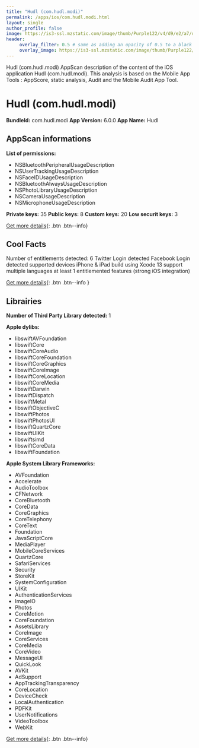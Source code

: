 ```yaml
---
title: "Hudl (com.hudl.modi)"
permalink: /apps/ios/com.hudl.modi.html
layout: single
author_profile: false
image: https://is3-ssl.mzstatic.com/image/thumb/Purple122/v4/d9/e2/a7/d9e2a774-7abc-4253-c559-577bcef7024b/AppIcon-0-0-1x_U007emarketing-0-0-0-6-0-0-sRGB-0-0-0-GLES2_U002c0-512MB-85-220-0-0.png/512x512bb.jpg
header: 
     overlay_filter: 0.5 # same as adding an opacity of 0.5 to a black background
     overlay_image: https://is3-ssl.mzstatic.com/image/thumb/Purple122/v4/d9/e2/a7/d9e2a774-7abc-4253-c559-577bcef7024b/AppIcon-0-0-1x_U007emarketing-0-0-0-6-0-0-sRGB-0-0-0-GLES2_U002c0-512MB-85-220-0-0.png/512x512bb.jpg
---
```

Hudl (com.hudl.modi) AppScan description of the content of the iOS application Hudl (com.hudl.modi). This analysis is based on the Mobile App Tools : AppScore, static analysis, Audit and the Mobile Audit App Tool.

# Hudl (com.hudl.modi)

**BundleId:** com.hudl.modi
**App Version:** 6.0.0
**App Name:** Hudl


## AppScan informations 

**List of permissions:** 
- NSBluetoothPeripheralUsageDescription
- NSUserTrackingUsageDescription
- NSFaceIDUsageDescription
- NSBluetoothAlwaysUsageDescription
- NSPhotoLibraryUsageDescription
- NSCameraUsageDescription
- NSMicrophoneUsageDescription
  
  
**Private keys:** 35
**Public keys:** 8
**Custom keys:** 20
**Low securit keys:** 3
  
[Get more details](/pricing.html){: .btn .btn--info}

## Cool Facts

Number of entitlements detected: 6
Twitter Login detected
Facebook Login detected
supported devices iPhone & iPad
build using Xcode 13
support multiple languages
at least 1 entitlemented features (strong iOS integration)
  
[Get more details](/pricing.html){: .btn .btn--info }

## Librairies 
**Number of Third Party Library detected:** 1


**Apple dylibs:**
- libswiftAVFoundation
- libswiftCore
- libswiftCoreAudio
- libswiftCoreFoundation
- libswiftCoreGraphics
- libswiftCoreImage
- libswiftCoreLocation
- libswiftCoreMedia
- libswiftDarwin
- libswiftDispatch
- libswiftMetal
- libswiftObjectiveC
- libswiftPhotos
- libswiftPhotosUI
- libswiftQuartzCore
- libswiftUIKit
- libswiftsimd
- libswiftCoreData
- libswiftFoundation


**Apple System Library Frameworks:**
- AVFoundation
- Accelerate
- AudioToolbox
- CFNetwork
- CoreBluetooth
- CoreData
- CoreGraphics
- CoreTelephony
- CoreText
- Foundation
- JavaScriptCore
- MediaPlayer
- MobileCoreServices
- QuartzCore
- SafariServices
- Security
- StoreKit
- SystemConfiguration
- UIKit
- AuthenticationServices
- ImageIO
- Photos
- CoreMotion
- CoreFoundation
- AssetsLibrary
- CoreImage
- CoreServices
- CoreMedia
- CoreVideo
- MessageUI
- QuickLook
- AVKit
- AdSupport
- AppTrackingTransparency
- CoreLocation
- DeviceCheck
- LocalAuthentication
- PDFKit
- UserNotifications
- VideoToolbox
- WebKit


  
[Get more details](/pricing.html){: .btn .btn--info}


